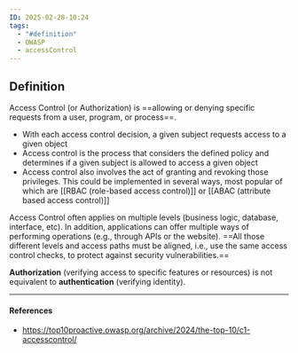 ```yaml
---
ID: 2025-02-28-10:24
tags:
  - "#definition"
  - OWASP
  - accessControl
---
```

## Definition

Access Control (or Authorization) is ==allowing or denying specific requests from a user, program, or process==.
- With each access control decision, a given subject requests access to a given object
- Access control is the process that considers the defined policy and determines if a given subject is allowed to access a given object
- Access control also involves the act of granting and revoking those privileges. This could be implemented in several ways, most popular of which are [[RBAC (role-based access control)]] or [[ABAC (attribute based access control)]]

Access Control often applies on multiple levels (business logic, database, interface, etc). In addition, applications can offer multiple ways of performing operations (e.g., through APIs or the website). ==All those different levels and access paths must be aligned, i.e., use the same access control checks, to protect against security vulnerabilities.==

**Authorization** (verifying access to specific features or resources) is not equivalent to **authentication** (verifying identity).

---
#### References
- https://top10proactive.owasp.org/archive/2024/the-top-10/c1-accesscontrol/